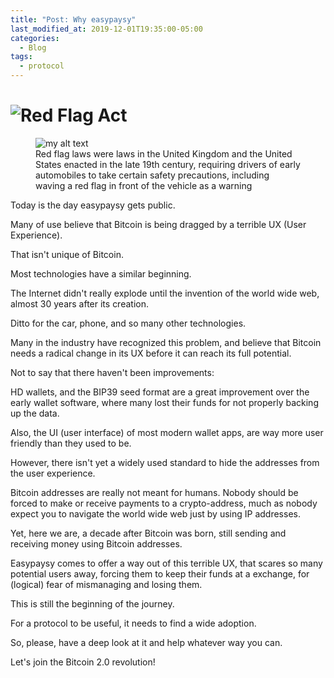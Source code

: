 ```yaml
---
title: "Post: Why easypaysy"
last_modified_at: 2019-12-01T19:35:00-05:00
categories:
  - Blog
tags:
  - protocol
---
```

# <img src="{{ site.url }}{{ site.baseurl }}/assets/images/post-001-red-flag-act.jpg" alt="Red Flag Act">



<figure>
  <img src="{{site.url}}/assets/post-001-red-flag-act.jpg" alt="my alt text"/>
  <figcaption>Red flag laws were laws in the United Kingdom and the United States enacted in the late 19th century, requiring drivers of early automobiles to take certain safety precautions, including waving a red flag in front of the vehicle as a warning</figcaption>
</figure>

Today is the day easypaysy gets public.

Many of use believe that Bitcoin is being dragged by a terrible UX (User Experience).

That isn't unique of Bitcoin. 

Most technologies have a similar beginning.

The Internet didn't really explode until the invention of the world wide web, almost 30 years after its creation.

Ditto for the car, phone, and so many other technologies.

Many in the industry have recognized this problem, and believe that Bitcoin needs a radical change in its UX before it can reach its full potential.

Not to say that there haven't been improvements:

HD wallets, and the BIP39 seed format are a great improvement over the early wallet software, where many lost their funds for not properly backing up the data.

Also, the UI (user interface) of most modern wallet apps, are way more user friendly than they used to be.

However, there isn't yet a widely used standard to hide the addresses from the user experience.

Bitcoin addresses are really not meant for humans. Nobody should be forced to make or receive payments to a crypto-address, much as nobody expect you to navigate the world wide web just by using IP addresses.

Yet, here we are, a decade after Bitcoin was born, still sending and receiving money using Bitcoin addresses.

Easypaysy comes to offer a way out of this terrible UX, that scares so many potential users away, forcing them to keep their funds at a exchange, for (logical) fear of mismanaging and losing them.

This is still the beginning of the journey. 

For a protocol to be useful, it needs to find a wide adoption.

So, please, have a deep look at it and help whatever way you can.

Let's join the Bitcoin 2.0 revolution!
